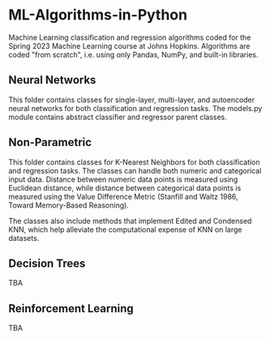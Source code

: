 # ML-Algorithms-in-Python
Machine Learning classification and regression algorithms coded for the Spring 2023 Machine Learning course at Johns Hopkins. Algorithms are coded "from scratch", i.e. using only Pandas, NumPy, and built-in libraries.

## Neural Networks

This folder contains classes for single-layer, multi-layer, and autoencoder neural networks for both classification and regression tasks. The models.py module contains abstract classifier and regressor parent classes.

## Non-Parametric

This folder contains classes for K-Nearest Neighbors for both classification and regression tasks. The classes can handle both numeric and categorical input data. Distance between numeric data points is measured using Euclidean distance, while distance between categorical data points is measured using the Value Difference Metric (Stanfill and Waltz 1986, Toward Memory-Based Reasoning).

The classes also include methods that implement Edited and Condensed KNN, which help alleviate the computational expense of KNN on large datasets.

## Decision Trees

TBA

## Reinforcement Learning

TBA
